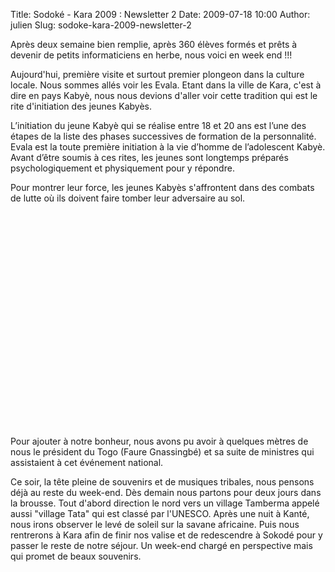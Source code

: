 Title: Sodoké - Kara 2009 : Newsletter 2
Date: 2009-07-18 10:00
Author: julien
Slug: sodoke-kara-2009-newsletter-2

Après deux semaine bien remplie, après 360 élèves formés et prêts à
devenir de petits informaticiens en herbe, nous voici en week end !!!

</p>
Aujourd'hui, première visite et surtout premier plongeon dans la culture
locale. Nous sommes allés voir les Evala. Etant dans la ville de Kara,
c'est à dire en pays Kabyè, nous nous devions d'aller voir cette
tradition qui est le rite d'initiation des jeunes Kabyès.

</p>
L’initiation du jeune Kabyè qui se réalise entre 18 et 20 ans est l’une
des étapes de la liste des phases successives de formation de la
personnalité. Evala est la toute première initiation à la vie d’homme de
l’adolescent Kabyè. Avant d’être soumis à ces rites, les jeunes sont
longtemps préparés psychologiquement et physiquement pour y répondre.

</p>
Pour montrer leur force, les jeunes Kabyès s'affrontent dans des combats
de lutte où ils doivent faire tomber leur adversaire au sol.

</p>
<object width="425" height="344">

<param name="movie" value="http://www.youtube.com/v/LgI5gaibtho&amp;hl=fr&amp;fs=1&amp;"></param>

<param name="allowFullScreen" value="true"></param>

<param name="allowscriptaccess" value="always"></param><embed type="application/x-shockwave-flash" width="425" height="344" src="http://www.youtube.com/v/LgI5gaibtho&amp;hl=fr&amp;fs=1&amp;" allowscriptaccess="always" allowfullscreen="true"></embed>

</object>

Pour ajouter à notre bonheur, nous avons pu avoir à quelques mètres de
nous le président du Togo (Faure Gnassingbé) et sa suite de ministres
qui assistaient à cet événement national.

</p>
Ce soir, la tête pleine de souvenirs et de musiques tribales, nous
pensons déjà au reste du week-end. Dès demain nous partons pour deux
jours dans la brousse. Tout d'abord direction le nord vers un village
Tamberma appelé aussi "village Tata" qui est classé par l'UNESCO. Après
une nuit à Kanté, nous irons observer le levé de soleil sur la savane
africaine. Puis nous rentrerons à Kara afin de finir nos valise et de
redescendre à Sokodé pour y passer le reste de notre séjour. Un week-end
chargé en perspective mais qui promet de beaux souvenirs.

</p>


